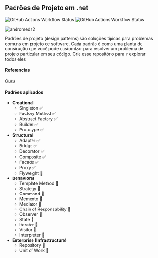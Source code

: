 ## Padrões de Projeto em .net

![GitHub Actions Workflow Status](https://img.shields.io/github/actions/workflow/status/wodsonluiz/DesignPattnersImplementation/dotnet.yml)
![GitHub Actions Workflow Status](https://img.shields.io/github/actions/workflow/status/wodsonluiz/DesignPattnersImplementation/codeql.yml?style=flat&label=codeql)



![andromeda2](https://github.com/user-attachments/assets/783b35b4-c1a0-4a6f-b0d9-a9c1ad49292c)

Padrões de projeto (design patterns) são soluções típicas para problemas comuns em projeto de software. 
Cada padrão é como uma planta de construção que você pode customizar para resolver um problema de projeto particular em seu código.
Crie esse repositório para ir explorar todos eles

#### Referencias
[Guru](https://refactoring.guru/pt-br/design-patterns)

#### Padrões aplicados

- **Creational**
    - Singleton :white_check_mark:
    - Factory Method :white_check_mark:
    - Abstract Factory :white_check_mark:
    - Builder :white_check_mark:
    - Prototype :white_check_mark:
- **Structural**
    - Adapter :white_check_mark:
    - Bridge :white_check_mark:
    - Decorator :white_check_mark:
    - Composite :white_check_mark:
    - Facade :white_check_mark:
    - Proxy :white_check_mark:
    - Flyweight :construction:
- **Behavioral**
    - Template Method :construction:
    - Strategy :construction:
    - Command :construction:
    - Memento :construction:
    - Mediator :construction:
    - Chain of Responsability :construction:
    - Observer :construction:
    - State :construction:
    - Iterator :construction:
    - Visitor :construction:
    - Interpreter :construction:
- **Enterprise (Infrastructure)**
    - Repository :construction:
    - Unit of Work :construction:
